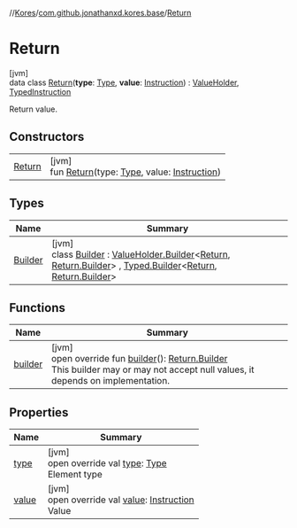 //[Kores](../../../index.md)/[com.github.jonathanxd.kores.base](../index.md)/[Return](index.md)

# Return

[jvm]\
data class [Return](index.md)(**type**: [Type](https://docs.oracle.com/javase/8/docs/api/java/lang/reflect/Type.html), **value**: [Instruction](../../com.github.jonathanxd.kores/-instruction/index.md)) : [ValueHolder](../-value-holder/index.md), [TypedInstruction](../-typed-instruction/index.md)

Return value.

## Constructors

| | |
|---|---|
| [Return](-return.md) | [jvm]<br>fun [Return](-return.md)(type: [Type](https://docs.oracle.com/javase/8/docs/api/java/lang/reflect/Type.html), value: [Instruction](../../com.github.jonathanxd.kores/-instruction/index.md)) |

## Types

| Name | Summary |
|---|---|
| [Builder](-builder/index.md) | [jvm]<br>class [Builder](-builder/index.md) : [ValueHolder.Builder](../-value-holder/-builder/index.md)<[Return](index.md), [Return.Builder](-builder/index.md)> , [Typed.Builder](../-typed/-builder/index.md)<[Return](index.md), [Return.Builder](-builder/index.md)> |

## Functions

| Name | Summary |
|---|---|
| [builder](builder.md) | [jvm]<br>open override fun [builder](builder.md)(): [Return.Builder](-builder/index.md)<br>This builder may or may not accept null values, it depends on implementation. |

## Properties

| Name | Summary |
|---|---|
| [type](type.md) | [jvm]<br>open override val [type](type.md): [Type](https://docs.oracle.com/javase/8/docs/api/java/lang/reflect/Type.html)<br>Element type |
| [value](value.md) | [jvm]<br>open override val [value](value.md): [Instruction](../../com.github.jonathanxd.kores/-instruction/index.md)<br>Value |

